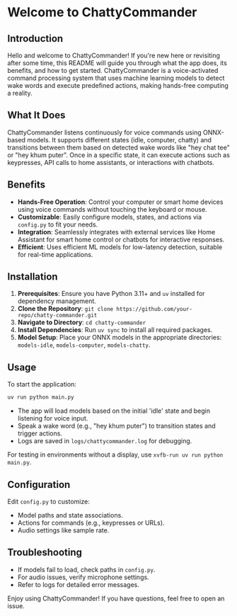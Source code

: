 # Welcome to ChattyCommander

## Introduction

Hello and welcome to ChattyCommander! If you're new here or revisiting after some time, this README will guide you through what the app does, its benefits, and how to get started. ChattyCommander is a voice-activated command processing system that uses machine learning models to detect wake words and execute predefined actions, making hands-free computing a reality.

## What It Does

ChattyCommander listens continuously for voice commands using ONNX-based models. It supports different states (idle, computer, chatty) and transitions between them based on detected wake words like "hey chat tee" or "hey khum puter". Once in a specific state, it can execute actions such as keypresses, API calls to home assistants, or interactions with chatbots.

## Benefits

- **Hands-Free Operation**: Control your computer or smart home devices using voice commands without touching the keyboard or mouse.
- **Customizable**: Easily configure models, states, and actions via `config.py` to fit your needs.
- **Integration**: Seamlessly integrates with external services like Home Assistant for smart home control or chatbots for interactive responses.
- **Efficient**: Uses efficient ML models for low-latency detection, suitable for real-time applications.

## Installation

1. **Prerequisites**: Ensure you have Python 3.11+ and `uv` installed for dependency management.
2. **Clone the Repository**: `git clone https://github.com/your-repo/chatty-commander.git`
3. **Navigate to Directory**: `cd chatty-commander`
4. **Install Dependencies**: Run `uv sync` to install all required packages.
5. **Model Setup**: Place your ONNX models in the appropriate directories: `models-idle`, `models-computer`, `models-chatty`.

## Usage

To start the application:

```bash
uv run python main.py
```

- The app will load models based on the initial 'idle' state and begin listening for voice input.
- Speak a wake word (e.g., "hey khum puter") to transition states and trigger actions.
- Logs are saved in `logs/chattycommander.log` for debugging.

For testing in environments without a display, use `xvfb-run uv run python main.py`.

## Configuration

Edit `config.py` to customize:
- Model paths and state associations.
- Actions for commands (e.g., keypresses or URLs).
- Audio settings like sample rate.

## Troubleshooting

- If models fail to load, check paths in `config.py`.
- For audio issues, verify microphone settings.
- Refer to logs for detailed error messages.

Enjoy using ChattyCommander! If you have questions, feel free to open an issue.

